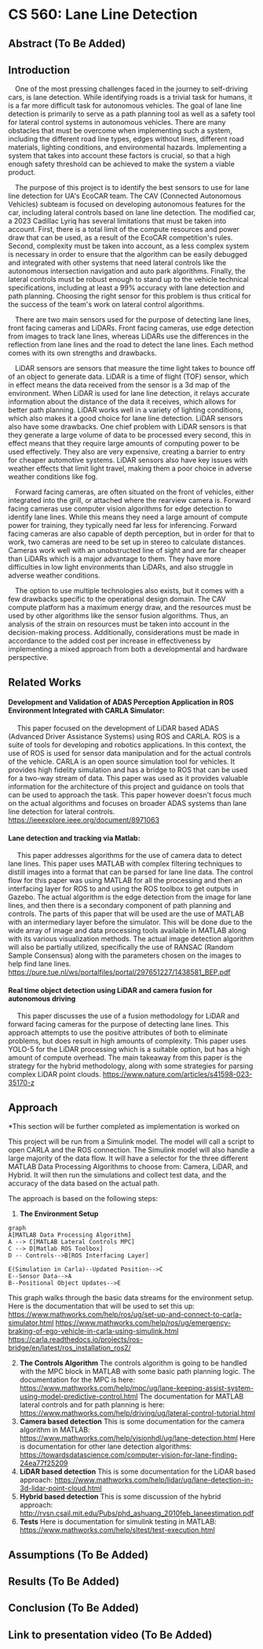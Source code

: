 # CS 560: Lane Line Detection

## Abstract (To Be Added)

## Introduction
&emsp;One of the most pressing challenges faced in the journey to self-driving cars, is lane detection. While identifying roads is a trivial task for humans, it is a far more difficult task for autonomous vehicles. The goal of lane line detection is primarily to serve as a path planning tool as well as a safety tool for lateral control systems in autonomous vehicles. There are many obstacles that must be overcome when implementing such a system, including the different road line types, edges without lines, different road materials, lighting conditions, and environmental hazards. Implementing a system that takes into account these factors is crucial, so that a high enough safety threshold can be achieved to make the system a viable product. 

&emsp;The purpose of this project is to identify the best sensors to use for lane line detection for UA's EcoCAR team. The CAV (Connected Autonomous Vehicles) subteam is focused on developing autonomous features for the car, including lateral controls based on lane line detection. The modified car, a 2023 Cadillac Lyriq has several limitations that must be taken into account. First, there is a total limit of the compute resources and power draw that can be used, as a result of the EcoCAR competition's rules. Second, complexity must be taken into account, as a less complex system is necessary in order to ensure that the algorithm can be easily debugged and integrated with other systems that need lateral controls like the autonomous intersection navigation and auto park algorithms. Finally, the lateral controls must be robust enough to stand up to the vehicle technical specifications, including at least a 99% accuracy with lane detection and path planning. Choosing the right sensor for this problem is thus critical for the success of the team's work on lateral control algorithms.

&emsp;There are two main sensors used for the purpose of detecting lane lines, front facing cameras and LiDARs. Front facing cameras, use edge detection from images to track lane lines, whereas LiDARs use the differences in the reflection from lane lines and the road to detect the lane lines. Each method comes with its own strengths and drawbacks.

&emsp;LiDAR sensors are sensors that measure the time light takes to bounce off of an object to generate data. LiDAR is a time of flight (TOF) sensor, which in effect means the data received from the sensor is a 3d map of the environment. When LiDAR is used for lane line detection, it relays accurate information about the distance of the data it receives, which allows for better path planning. LiDAR works well in a variety of lighting conditions, which also makes it a good choice for lane line detection. LiDAR sensors also have some drawbacks. One chief problem with LiDAR sensors is that they generate a large volume of data to be processed every second, this in effect means that they require large amounts of computing power to be used effectively. They also are very expensive, creating a barrier to entry for cheaper automotive systems. LiDAR sensors also have key issues with weather effects that limit light travel, making them a poor choice in adverse weather conditions like fog. 

&emsp;Forward facing cameras, are often situated on the front of vehicles, either integrated into the grill, or attached where the rearview camera is. Forward facing cameras use computer vision algorithms for edge detection to identify lane lines. While this means they need a large amount of compute power for training, they typically need far less for inferencing. Forward facing cameras are also capable of depth perception, but in order for that to work, two cameras are need to be set up in stereo to calculate distances. Cameras work well with an unobstructed line of sight and are far cheaper than LiDARs which is a major advantage to them. They have more difficulties in low light environments than LiDARs, and also struggle in adverse weather conditions. 

&emsp;The option to use multiple technologies also exists, but it comes with a few drawbacks specific to the operational design domain. The CAV compute platform has a maximum energy draw, and the resources must be used by other algorithms like the sensor fusion algorithms. Thus, an analysis of the strain on resources must be taken into account in the decision-making process. Additionally, considerations must be made in accordance to the added cost per increase in effectiveness by implementing a mixed approach from both a developmental and hardware perspective.
## Related Works
#### Development and Validation of ADAS Perception Application in ROS Environment Integrated with CARLA Simulator:
&emsp; This paper focused on the development of LiDAR based ADAS (Advanced Driver Assistance Systems) using ROS and CARLA. ROS is a suite of tools for developing and robotics applications. In this context, the use of ROS is used for sensor data manipulation and for the actual controls of the vehicle. CARLA is an open source simulation tool for vehicles. It provides high fidelity simulation and has a bridge to ROS that can be used for a two-way stream of data. This paper was used as it provides valuable information for the architecture of this project and guidance on tools that can be used to approach the task. This paper however doesn't focus much on the actual algorithms and focuses on broader ADAS systems than lane line detection for lateral controls.
https://ieeexplore.ieee.org/document/8971063
#### Lane detection and tracking via Matlab:
&emsp; This paper addresses algorithms for the use of camera data to detect lane lines. This paper uses MATLAB with complex filtering techniques to distill images into a format that can be parsed for lane line data. The control flow for this paper was using MATLAB for all the processing and then an interfacing layer for ROS to and using the ROS toolbox to get outputs in Gazebo. The actual algorithm is the edge detection from the image for lane lines, and then there is a secondary component of path planning and controls. The parts of this paper that will be used are the use of MATLAB with an intermediary layer before the simulator. This will be done due to the wide array of image and data processing tools available in MATLAB along with its various visualization methods. The actual image detection algorithm will also be partially utilized, specifically the use of RANSAC (Random Sample Consensus) along with the parameters chosen on the images to help find lane lines.
https://pure.tue.nl/ws/portalfiles/portal/297651227/1438581_BEP.pdf
#### Real time object detection using LiDAR and camera fusion for autonomous driving
&emsp; This paper discusses the use of a fusion methodology for LiDAR and forward facing cameras for the purpose of detecting lane lines. This approach attempts to use the positive attributes of both to eliminate problems, but does result in high amounts of complexity. This paper uses YOLO-5 for the LiDAR processing which is a suitable option, but has a high amount of compute overhead. The main takeaway from this paper is the strategy for the hybrid methodology, along with some strategies for parsing complex LiDAR point clouds.
https://www.nature.com/articles/s41598-023-35170-z
## Approach
*This section will be further completed as implementation is worked on

This project will be run from a Simulink model. The model will call a script to open CARLA and the ROS connection. The Simulink model will also handle a large majority of the data flow. It will have a selector for the three different MATLAB Data Processing Algorithms to choose from: Camera, LiDAR, and Hybrid. It will then run the simulations and collect test data, and the accuracy of the data based on the actual path.

The approach is based on the following steps:
1. **The Environment Setup**
```mermaid
graph
A[MATLAB Data Processing Algorithm]
A --> C[MATLAB Lateral Controls MPC]
C --> D[Matlab ROS Toolbox]
D -- Controls-->B[ROS Interfacing Layer]

E(Simulation in Carla)--Updated Position-->C
E--Sensor Data-->A
B--Positional Object Updates-->E
```
This graph walks through the basic data streams for the environment setup. 
Here is the documentation that will be used to set this up:
https://www.mathworks.com/help/ros/ug/set-up-and-connect-to-carla-simulator.html
https://www.mathworks.com/help/ros/ug/emergency-braking-of-ego-vehicle-in-carla-using-simulink.html
https://carla.readthedocs.io/projects/ros-bridge/en/latest/ros_installation_ros2/

2. **The Controls Algorithm**
The controls algorithm is going to be handled with the MPC block in MATLAB with some basic path planning logic. The documentation for the MPC is here: https://www.mathworks.com/help/mpc/ug/lane-keeping-assist-system-using-model-predictive-control.html
The documentation for MATLAB lateral controls and for path planning is here: https://www.mathworks.com/help/driving/ug/lateral-control-tutorial.html
3. **Camera based detection**
This is some documentation for the camera algorithm in MATLAB: https://www.mathworks.com/help/visionhdl/ug/lane-detection.html
Here is documentation for other lane detection algorithms:
https://towardsdatascience.com/computer-vision-for-lane-finding-24ea77f25209
4. **LiDAR based detection**
This is some documentation for the LiDAR based approach:
https://www.mathworks.com/help/lidar/ug/lane-detection-in-3d-lidar-point-cloud.html
5. **Hybrid based detection**
This is some discussion of the hybrid approach:
http://rvsn.csail.mit.edu/Pubs/phd_ashuang_2010feb_laneestimation.pdf
6. **Tests**
Here is documentation for simulink testing in MATLAB:
https://www.mathworks.com/help/sltest/test-execution.html

## Assumptions (To Be Added)
## Results (To Be Added)
## Conclusion (To Be Added)
## Link to presentation video (To Be Added)


